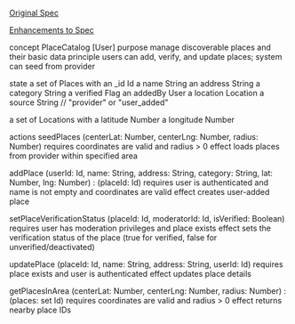[Original Spec](../../../context/design/concepts/PlaceCatalog/PlaceCatalog.md/steps/_.41cfdb5e.md)

[Enhancements to Spec](../../../context/design/brainstorming/questioning.md/steps/response.576021f1.md)

concept PlaceCatalog [User]
purpose manage discoverable places and their basic data
principle users can add, verify, and update places; system can seed from provider

state
  a set of Places with
    an _id Id 
    a name String
    an address String
    a category String
    a verified Flag
    an addedBy User
    a location Location
    a source String // "provider" or "user_added"
  
  a set of Locations with
    a latitude Number
    a longitude Number

actions
  seedPlaces (centerLat: Number, centerLng: Number, radius: Number)
    requires coordinates are valid and radius > 0
    effect loads places from provider within specified area
  
  addPlace (userId: Id, name: String, address: String, category: String, lat: Number, lng: Number) : (placeId: Id)
    requires user is authenticated and name is not empty and coordinates are valid
    effect creates user-added place
  
  setPlaceVerificationStatus (placeId: Id, moderatorId: Id, isVerified: Boolean)
    requires user has moderation privileges and place exists
    effect sets the verification status of the place (true for verified, false for unverified/deactivated)
  
  updatePlace (placeId: Id, name: String, address: String, userId: Id)
    requires place exists and user is authenticated
    effect updates place details
  
  getPlacesInArea (centerLat: Number, centerLng: Number, radius: Number) : (places: set Id)
    requires coordinates are valid and radius > 0
    effect returns nearby place IDs